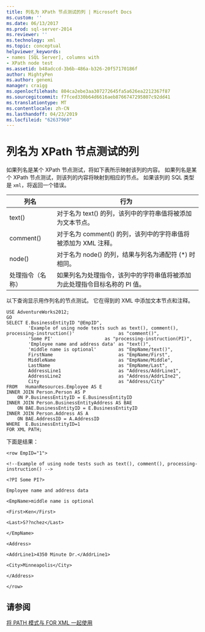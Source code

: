 ```yaml
---
title: 列名为 XPath 节点测试的列 | Microsoft Docs
ms.custom: ''
ms.date: 06/13/2017
ms.prod: sql-server-2014
ms.reviewer: ''
ms.technology: xml
ms.topic: conceptual
helpviewer_keywords:
- names [SQL Server], columns with
- XPath node test
ms.assetid: b48adccd-3b6b-486a-b326-20f57170186f
author: MightyPen
ms.author: genemi
manager: craigg
ms.openlocfilehash: 804ca2ebe3aa307272645fa5a626ea2212367f87
ms.sourcegitcommit: f7fced330b64d6616aeb8766747295807c92dd41
ms.translationtype: MT
ms.contentlocale: zh-CN
ms.lasthandoff: 04/23/2019
ms.locfileid: "62637960"
---
```

# <a name="columns-with-the-name-of-an-xpath-node-test"></a>列名为 XPath 节点测试的列
  如果列名是某个 XPath 节点测试，将如下表所示映射该列的内容。 如果列名是某个 XPath 节点测试，则该列的内容将映射到相应的节点。 如果该列的 SQL 类型是 `xml`，将返回一个错误。  
  
|列名|行为|  
|-----------------|--------------|  
|text()|对于名为 text() 的列，该列中的字符串值将被添加为文本节点。|  
|comment()|对于名为 comment() 的列，该列中的字符串值将被添加为 XML 注释。|  
|node()|对于名为 node() 的列，结果与列名为通配符 (*) 时相同。|  
|处理指令（名称）|如果列名为处理指令，该列中的字符串值将被添加为此处理指令目标名称的 PI 值。|  
  
 以下查询显示用作列名的节点测试。 它在得到的 XML 中添加文本节点和注释。  
  
```  
USE AdventureWorks2012;  
GO  
SELECT E.BusinessEntityID "@EmpID",   
        'Example of using node tests such as text(), comment(), processing-instruction()'                as "comment()",  
        'Some PI'                   as "processing-instruction(PI)",  
        'Employee name and address data' as "text()",  
        'middle name is optional'        as "EmpName/text()",  
        FirstName                        as "EmpName/First",   
        MiddleName                       as "EmpName/Middle",   
        LastName                         as "EmpName/Last",  
        AddressLine1                     as "Address/AddrLine1",  
        AddressLine2                     as "Address/AddrLIne2",  
        City                             as "Address/City"  
FROM   HumanResources.Employee AS E  
INNER JOIN Person.Person AS P   
    ON P.BusinessEntityID = E.BusinessEntityID  
INNER JOIN Person.BusinessEntityAddress AS BAE  
    ON BAE.BusinessEntityID = E.BusinessEntityID  
INNER JOIN Person.Address AS A  
    ON BAE.AddressID = A.AddressID  
WHERE  E.BusinessEntityID=1  
FOR XML PATH;  
```  
  
 下面是结果：  
  
 `<row EmpID="1">`  
  
 `<!--Example of using node tests such as text(), comment(), processing-instruction() -->`  
  
 `<?PI Some PI?>`  
  
 `Employee name and address data`  
  
 `<EmpName>middle name is optional`  
  
 `<First>Ken</First>`  
  
 `<Last>S??nchez</Last>`  
  
 `</EmpName>`  
  
 `<Address>`  
  
 `<AddrLine1>4350 Minute Dr.</AddrLine1>`  
  
 `<City>Minneapolis</City>`  
  
 `</Address>`  
  
 `</row>`  
  
## <a name="see-also"></a>请参阅  
 [将 PATH 模式与 FOR XML 一起使用](use-path-mode-with-for-xml.md)  
  
  
